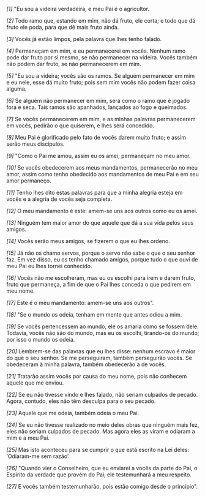 *[1]* "Eu sou a videira verdadeira, e meu Pai é o agricultor.

*[2]* Todo ramo que, estando em mim, não dá fruto, ele corta; e todo que dá fruto ele poda, para que dê mais fruto ainda.

*[3]* Vocês já estão limpos, pela palavra que lhes tenho falado.

*[4]* Permaneçam em mim, e eu permanecerei em vocês. Nenhum ramo pode dar fruto por si mesmo, se não permanecer na videira. Vocês também não podem dar fruto, se não permanecerem em mim.

*[5]* "Eu sou a videira; vocês são os ramos. Se alguém permanecer em mim e eu nele, esse dá muito fruto; pois sem mim vocês não podem fazer coisa alguma.

*[6]* Se alguém não permanecer em mim, será como o ramo que é jogado fora e seca. Tais ramos são apanhados, lançados ao fogo e queimados.

*[7]* Se vocês permanecerem em mim, e as minhas palavras permanecerem em vocês, pedirão o que quiserem, e lhes será concedido.

*[8]* Meu Pai é glorificado pelo fato de vocês darem muito fruto; e assim serão meus discípulos.

*[9]* "Como o Pai me amou, assim eu os amei; permaneçam no meu amor.

*[10]* Se vocês obedecerem aos meus mandamentos, permanecerão no meu amor, assim como tenho obedecido aos mandamentos de meu Pai e em seu amor permaneço.

*[11]* Tenho lhes dito estas palavras para que a minha alegria esteja em vocês e a alegria de vocês seja completa.

*[12]* O meu mandamento é este: amem-se uns aos outros como eu os amei.

*[13]* Ninguém tem maior amor do que aquele que dá a sua vida pelos seus amigos.

*[14]* Vocês serão meus amigos, se fizerem o que eu lhes ordeno.

*[15]* Já não os chamo servos, porque o servo não sabe o que o seu senhor faz. Em vez disso, eu os tenho chamado amigos, porque tudo o que ouvi de meu Pai eu lhes tornei conhecido.

*[16]* Vocês não me escolheram, mas eu os escolhi para irem e darem fruto, fruto que permaneça, a fim de que o Pai lhes conceda o que pedirem em meu nome.

*[17]* Este é o meu mandamento: amem-se uns aos outros".

*[18]* "Se o mundo os odeia, tenham em mente que antes odiou a mim.

*[19]* Se vocês pertencessem ao mundo, ele os amaria como se fossem dele. Todavia, vocês não são do mundo, mas eu os escolhi, tirando-os do mundo; por isso o mundo os odeia.

*[20]* Lembrem-se das palavras que eu lhes disse: nenhum escravo é maior do que o seu senhor. Se me perseguiram, também perseguirão vocês. Se obedeceram à minha palavra, também obedecerão à de vocês.

*[21]* Tratarão assim vocês por causa do meu nome, pois não conhecem aquele que me enviou.

*[22]* Se eu não tivesse vindo e lhes falado, não seriam culpados de pecado. Agora, contudo, eles não têm desculpa para o seu pecado.

*[23]* Aquele que me odeia, também odeia o meu Pai.

*[24]* Se eu não tivesse realizado no meio deles obras que ninguém mais fez, eles não seriam culpados de pecado. Mas agora eles as viram e odiaram a mim e a meu Pai.

*[25]* Mas isto aconteceu para se cumprir o que está escrito na Lei deles: ‘Odiaram-me sem razão’.

*[26]* "Quando vier o Conselheiro, que eu enviarei a vocês da parte do Pai, o Espírito da verdade que provém do Pai, ele testemunhará a meu respeito.

*[27]* E vocês também testemunharão, pois estão comigo desde o princípio".

